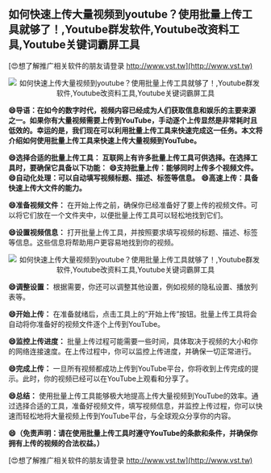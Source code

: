 ## **如何快速上传大量视频到youtube？使用批量上传工具就够了！,Youtube群发软件,Youtube改资料工具,Youtube关键词霸屏工具**

[😍想了解推广相关软件的朋友请登录 http://www.vst.tw](http://www.vst.tw)

 <center><img src="https://vst.tw/MP4/tuiguang/png/7.png" alt="如何快速上传大量视频到youtube？使用批量上传工具就够了！,Youtube群发软件,Youtube改资料工具,Youtube关键词霸屏工具"></center>

**😄导语：在如今的数字时代，视频内容已经成为人们获取信息和娱乐的主要来源之一。如果你有大量视频需要上传到YouTube，手动逐个上传显然是非常耗时且低效的。幸运的是，我们现在可以利用批量上传工具来快速完成这一任务。本文将介绍如何使用批量上传工具来快速上传大量视频到YouTube。**

**😄选择合适的批量上传工具： 互联网上有许多批量上传工具可供选择。在选择工具时，要确保它具备以下功能：**
**😄支持批量上传：能够同时上传多个视频文件。**
**😄自动化处理：可以自动填写视频标题、描述、标签等信息。**
**😄高速上传：具备快速上传大文件的能力。**

**😄准备视频文件：**
在开始上传之前，确保你已经准备好了要上传的视频文件。可以将它们放在一个文件夹中，以便批量上传工具可以轻松地找到它们。

**😄设置视频信息：**
打开批量上传工具，并按照要求填写视频的标题、描述、标签等信息。这些信息将帮助用户更容易地找到你的视频。

 <center><img src="https://vst.tw/MP4/tuiguang/png/6.png" alt="如何快速上传大量视频到youtube？使用批量上传工具就够了！,Youtube群发软件,Youtube改资料工具,Youtube关键词霸屏工具"></center>

**😄调整设置：**
根据需要，你还可以调整其他设置，例如视频的隐私设置、播放列表等。

**😄开始上传：**
在准备就绪后，点击工具上的“开始上传”按钮。批量上传工具将会自动将你准备好的视频文件逐个上传到YouTube。

**😄监控上传进度：**
批量上传过程可能需要一些时间，具体取决于视频的大小和你的网络连接速度。在上传过程中，你可以监控上传进度，并确保一切正常进行。

**😄完成上传：**
一旦所有视频都成功上传到YouTube平台，你将收到上传完成的提示。此时，你的视频已经可以在YouTube上观看和分享了。

**😄总结：**
使用批量上传工具能够极大地提高上传大量视频到YouTube的效率。通过选择合适的工具，准备好视频文件，填写视频信息，并监控上传过程，你可以快速而轻松地将大量视频上传到YouTube平台，与全球观众分享你的内容。

**😄（免责声明：请在使用批量上传工具时遵守YouTube的条款和条件，并确保你拥有上传的视频的合法权益。）**

[😍想了解推广相关软件的朋友请登录 http://www.vst.tw](http://www.vst.tw)



